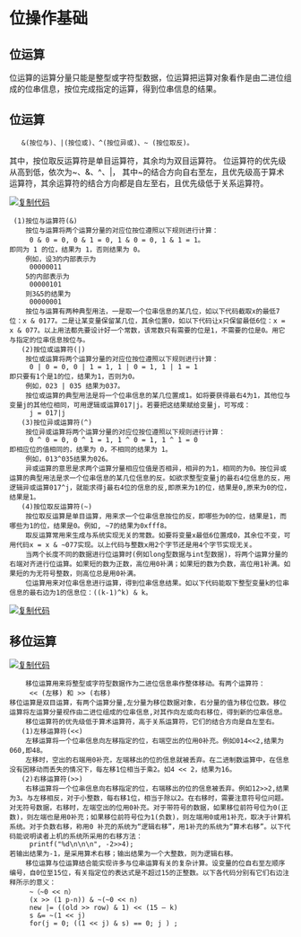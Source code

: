 # 位操作基础

## 位运算

  位运算的运算分量只能是整型或字符型数据，位运算把运算对象看作是由二进位组成的位串信息，按位完成指定的运算，得到位串信息的结果。

## 位运算

```
   &(按位与)、|(按位或)、^(按位异或)、~ (按位取反)。
```

  其中，按位取反运算符是单目运算符，其余均为双目运算符。
  位运算符的优先级从高到低，依次为~、&、^、|，
  其中~的结合方向自右至左，且优先级高于算术运算符，其余运算符的结合方向都是自左至右，且优先级低于关系运算符。

[![复制代码](https://common.cnblogs.com/images/copycode.gif)](javascript:void(0);)

```
 (1)按位与运算符(&)
    按位与运算将两个运算分量的对应位按位遵照以下规则进行计算：
     0 & 0 = 0, 0 & 1 = 0, 1 & 0 = 0, 1 & 1 = 1。
即同为 1 的位，结果为 1，否则结果为 0。
    例如，设3的内部表示为
     00000011
    5的内部表示为
     00000101
    则3&5的结果为
     00000001
    按位与运算有两种典型用法，一是取一个位串信息的某几位，如以下代码截取x的最低7位：x & 0177。二是让某变量保留某几位，其余位置0，如以下代码让x只保留最低6位：x = x & 077。以上用法都先要设计好一个常数，该常数只有需要的位是1，不需要的位是0。用它与指定的位串信息按位与。
   (2)按位或运算符(|)
    按位或运算将两个运算分量的对应位按位遵照以下规则进行计算：
     0 | 0 = 0, 0 | 1 = 1, 1 | 0 = 1, 1 | 1 = 1
即只要有1个是1的位，结果为1，否则为0。
    例如，023 | 035 结果为037。
    按位或运算的典型用法是将一个位串信息的某几位置成1。如将要获得最右4为1，其他位与变量j的其他位相同，可用逻辑或运算017|j。若要把这结果赋给变量j，可写成：
     j = 017|j
   (3)按位异或运算符(^)
    按位异或运算将两个运算分量的对应位按位遵照以下规则进行计算：
     0 ^ 0 = 0, 0 ^ 1 = 1, 1 ^ 0 = 1, 1 ^ 1 = 0
即相应位的值相同的，结果为 0，不相同的结果为 1。
    例如，013^035结果为026。
    异或运算的意思是求两个运算分量相应位值是否相异，相异的为1，相同的为0。按位异或运算的典型用法是求一个位串信息的某几位信息的反。如欲求整型变量j的最右4位信息的反，用逻辑异或运算017^j，就能求得j最右4位的信息的反,即原来为1的位，结果是0,原来为0的位，结果是1。
   (4)按位取反运算符(~)
    按位取反运算是单目运算，用来求一个位串信息按位的反，即哪些为0的位，结果是1，而哪些为1的位，结果是0。例如, ~7的结果为0xfff8。
    取反运算常用来生成与系统实现无关的常数。如要将变量x最低6位置成0，其余位不变，可用代码x = x & ~077实现。以上代码与整数x用2个字节还是用4个字节实现无关。
    当两个长度不同的数据进行位运算时(例如long型数据与int型数据)，将两个运算分量的右端对齐进行位运算。如果短的数为正数，高位用0补满；如果短的数为负数，高位用1补满。如果短的为无符号整数，则高位总是用0补满。
    位运算用来对位串信息进行运算，得到位串信息结果。如以下代码能取下整型变量k的位串信息的最右边为1的信息位：((k-1)^k) & k。
```

[![复制代码](https://common.cnblogs.com/images/copycode.gif)](javascript:void(0);)

 

 

## 移位运算

[![复制代码](https://common.cnblogs.com/images/copycode.gif)](javascript:void(0);)

```
    移位运算用来将整型或字符型数据作为二进位信息串作整体移动。有两个运算符：
     << (左移) 和 >> (右移)
移位运算是双目运算，有两个运算分量,左分量为移位数据对象，右分量的值为移位位数。移位运算将左运算分量视作由二进位组成的位串信息,对其作向左或向右移位，得到新的位串信息。
    移位运算符的优先级低于算术运算符，高于关系运算符，它们的结合方向是自左至右。
   (1)左移运算符(<<)
    左移运算将一个位串信息向左移指定的位，右端空出的位用0补充。例如014<<2,结果为060,即48。
    左移时，空出的右端用0补充，左端移出的位的信息就被丢弃。在二进制数运算中，在信息没有因移动而丢失的情况下，每左移1位相当于乘2。如4 << 2，结果为16。
   (2)右移运算符(>>)
    右移运算将一个位串信息向右移指定的位，右端移出的位的信息被丢弃。例如12>>2,结果为3。与左移相反，对于小整数，每右移1位，相当于除以2。在右移时，需要注意符号位问题。对无符号数据，右移时，左端空出的位用0补充。对于带符号的数据，如果移位前符号位为0(正数)，则左端也是用0补充；如果移位前符号位为1(负数)，则左端用0或用1补充，取决于计算机系统。对于负数右移，称用0 补充的系统为“逻辑右移”，用1补充的系统为“算术右移”。以下代码能说明读者上机的系统所采用的右移方法：
     printf("%d\n\n\n", -2>>4);
若输出结果为-1，是采用算术右移；输出结果为一个大整数，则为逻辑右移。
    移位运算与位运算结合能实现许多与位串运算有关的复杂计算。设变量的位自右至左顺序编号，自0位至15位，有关指定位的表达式是不超过15的正整数。以下各代码分别有它们右边注释所示的意义：
     ~（~0 << n）
     (x >> (1 p-n)) & ~(~0 << n)
     new |= ((old >> row) & 1) << (15 – k)
     s &= ~(1 << j)
     for(j = 0; ((1 << j) & s) == 0; j ) ;
```